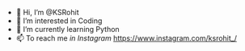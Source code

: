 - 👋 Hi, I’m @KSRohit
- 👀 I’m interested in Coding
- 🌱 I’m currently learning Python
- 📫 To reach me *in Instagram*
 https://www.instagram.com/ksrohit_/

<!---
KSRohit/KSRohit is a ✨ special ✨ repository because its `README.md` (this file) appears on your GitHub profile.
You can click the Preview link to take a look at your changes.
--->
